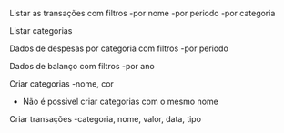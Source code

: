 Listar as transações com filtros
-por nome
-por periodo
-por categoria

Listar categorias

Dados de despesas por categoria com filtros
-por periodo

Dados de balanço com filtros
-por ano

Criar categorias
-nome, cor 
- Não é possivel criar categorias com o mesmo nome

Criar transações
-categoria, nome, valor, data, tipo